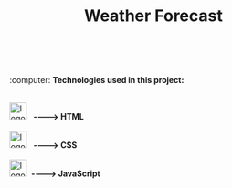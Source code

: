 <h1 align="center">Weather Forecast</h1>
<br>
<br>
<br>
<br>
:computer: <b>Technologies used in this project:</b> 
<br>
<br>
  
  <img src="https://cdn.jsdelivr.net/gh/devicons/devicon/icons/html5/html5-original.svg" alt='logo-html' width='30px'/> &nbsp;&nbsp;<b>----> HTML</b>
<br>
<br>
   <img src="https://cdn.jsdelivr.net/gh/devicons/devicon/icons/css3/css3-original.svg" alt='logo-html' width='30px'/> &nbsp;&nbsp;<b>----> CSS</b>
<br>
<br>
   <img src="https://cdn.jsdelivr.net/gh/devicons/devicon/icons/javascript/javascript-original.svg" alt='logo-java-script' width='30px'/>&nbsp;&nbsp;<b>----> JavaScript</b>
   
